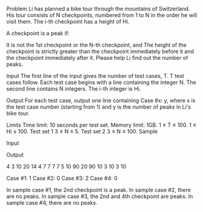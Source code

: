 Problem
Li has planned a bike tour through the mountains of Switzerland. His tour consists of N checkpoints, numbered from 1 to N in the order he will visit them. The i-th checkpoint has a height of Hi.

A checkpoint is a peak if:

It is not the 1st checkpoint or the N-th checkpoint, and
The height of the checkpoint is strictly greater than the checkpoint immediately before it and the checkpoint immediately after it.
Please help Li find out the number of peaks.

Input
The first line of the input gives the number of test cases, T. T test cases follow. Each test case begins with a line containing the integer N. The second line contains N integers. The i-th integer is Hi.

Output
For each test case, output one line containing Case #x: y, where x is the test case number (starting from 1) and y is the number of peaks in Li's bike tour.

Limits
Time limit: 10 seconds per test set.
Memory limit: 1GB.
1 ≤ T ≤ 100.
1 ≤ Hi ≤ 100.
Test set 1
3 ≤ N ≤ 5.
Test set 2
3 ≤ N ≤ 100.
Sample

Input
 	
Output
 
4
3
10 20 14
4
7 7 7 7
5
10 90 20 90 10
3
10 3 10

  
Case #1: 1
Case #2: 0
Case #3: 2
Case #4: 0

  
In sample case #1, the 2nd checkpoint is a peak.
In sample case #2, there are no peaks.
In sample case #3, the 2nd and 4th checkpoint are peaks.
In sample case #4, there are no peaks.